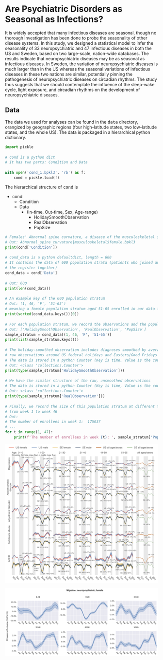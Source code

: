 # Are Psychiatric Disorders as Seasonal as Infections?

It is widely accepted that many infectious diseases are seasonal, though no thorough investigation has been done to probe the seasonality of other disease systems. In this study, we designed a statistical model to infer the seasonality of 33 neuropsychiatric and 47 infectious diseases in both the US and Sweden, based on two large-scale, nation-wide databases. The results indicate that neuropsychiatric diseases may be as seasonal as infectious diseases. In Sweden, the variation of neuropsychiatric diseases is much larger than in the US whereas the seasonal variations of infectious diseases in these two nations are similar, potentially pinning the pathogenesis of neuropsychiatric diseases on circadian rhythms. The study thus suggests that we should contemplate the influence of the sleep-wake cycle, light exposure, and circadian rhythms on the development of neuropsychiatric diseases.

## Data

The data we used for analyses can be found in the <tt>data</tt> directory, orangized by geographic regions (four high-latitude states, two low-latitude states, and the whole US). The data is packaged in a hierarchical python dictionary.

```python
import pickle

# cond is a python dict
# It has two parts: Condition and Data

with open('cond_1.bpkl3', 'rb') as f:
    cond = pickle.load(f)
```

The hierarchical structure of <tt>cond</tt> is

* cond
    * Condition
    * Data
        * (In-time, Out-time, Sex, Age-range)
            * HolidaySmoothObservation
            * RealObservation
            * PopSize
        
 

```python
# Females' Abnormal spine curvature, a disease of the musculoskeletal system
# Out: Abnormal_spine_curvature|musculoskeletal$female.bpkl3
print(cond['Condition'])

# cond_data is a python defaultdict, length = 600
# It contains the data of 600 population strata (patients who joined and left 
# the register together) 
cond_data = cond['Data']

# Out: 600
print(len(cond_data))

# An example key of the 600 population stratum
# Out: (1, 46, 'F', '51-65')
# meaning a female population stratum aged 51-65 enrolled in our data from week 1 to week 46
print(sorted(cond_data.keys())[0])

# For each population stratum, we record the observations and the population size
# Out: ['HolidaySmoothObservation', 'RealObservation', 'PopSize']
sample_stratum = cond_data[(1, 46, 'F', '51-65')]
print(list(sample_stratum.keys()))

# The holiday-smoothed observation includes diagnoses smoothed by averaging the 
# raw observations around US federal holidays and Easters/Good Fridays
# The data is stored in a python Counter (Key is time, Value is the counts of diagnosis)
# Out: <class 'collections.Counter'>
print(type(sample_stratum['HolidaySmoothObservation']))

# We have the similar structure of the raw, unsmoothed observations
# The data is stored in a python Counter (Key is time, Value is the counts of diagnosis)
# Out: <class 'collections.Counter'>
print(type(sample_stratum['RealObservation']))

# Finally, we record the size of this population stratum at different time points
# from week 1 to week 46
# Out:
# The number of enrollees in week 1:  175037
# ...
for t in range(1, 47):
    print(f'The number of enrollees in week {t}: ', sample_stratum['PopSize'][t])
```


<p align="center">
  <img src="./us_seasonality_psy.png" width="800">
</p>

<p align="center">
  <img src="./migraine_us_female.png" width="600">
</p>


